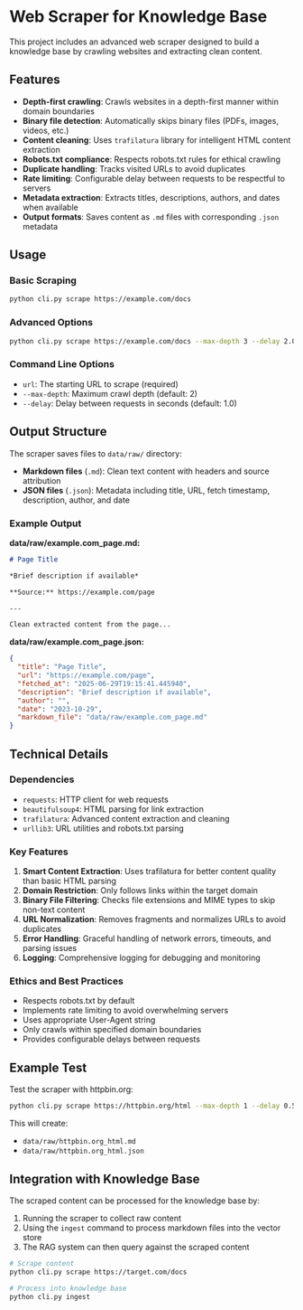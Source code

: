 # Web Scraper for Knowledge Base

This project includes an advanced web scraper designed to build a knowledge base by crawling websites and extracting clean content.

## Features

- **Depth-first crawling**: Crawls websites in a depth-first manner within domain boundaries
- **Binary file detection**: Automatically skips binary files (PDFs, images, videos, etc.)
- **Content cleaning**: Uses `trafilatura` library for intelligent HTML content extraction
- **Robots.txt compliance**: Respects robots.txt rules for ethical crawling
- **Duplicate handling**: Tracks visited URLs to avoid duplicates
- **Rate limiting**: Configurable delay between requests to be respectful to servers
- **Metadata extraction**: Extracts titles, descriptions, authors, and dates when available
- **Output formats**: Saves content as `.md` files with corresponding `.json` metadata

## Usage

### Basic Scraping

```bash
python cli.py scrape https://example.com/docs
```

### Advanced Options

```bash
python cli.py scrape https://example.com/docs --max-depth 3 --delay 2.0
```

### Command Line Options

- `url`: The starting URL to scrape (required)
- `--max-depth`: Maximum crawl depth (default: 2)
- `--delay`: Delay between requests in seconds (default: 1.0)

## Output Structure

The scraper saves files to `data/raw/` directory:

- **Markdown files** (`.md`): Clean text content with headers and source attribution
- **JSON files** (`.json`): Metadata including title, URL, fetch timestamp, description, author, and date

### Example Output

**data/raw/example.com_page.md:**
```markdown
# Page Title

*Brief description if available*

**Source:** https://example.com/page

---

Clean extracted content from the page...
```

**data/raw/example.com_page.json:**
```json
{
  "title": "Page Title",
  "url": "https://example.com/page",
  "fetched_at": "2025-06-29T19:15:41.445940",
  "description": "Brief description if available",
  "author": "",
  "date": "2023-10-29",
  "markdown_file": "data/raw/example.com_page.md"
}
```

## Technical Details

### Dependencies

- `requests`: HTTP client for web requests
- `beautifulsoup4`: HTML parsing for link extraction
- `trafilatura`: Advanced content extraction and cleaning
- `urllib3`: URL utilities and robots.txt parsing

### Key Features

1. **Smart Content Extraction**: Uses trafilatura for better content quality than basic HTML parsing
2. **Domain Restriction**: Only follows links within the target domain
3. **Binary File Filtering**: Checks file extensions and MIME types to skip non-text content
4. **URL Normalization**: Removes fragments and normalizes URLs to avoid duplicates
5. **Error Handling**: Graceful handling of network errors, timeouts, and parsing issues
6. **Logging**: Comprehensive logging for debugging and monitoring

### Ethics and Best Practices

- Respects robots.txt by default
- Implements rate limiting to avoid overwhelming servers
- Uses appropriate User-Agent string
- Only crawls within specified domain boundaries
- Provides configurable delays between requests

## Example Test

Test the scraper with httpbin.org:

```bash
python cli.py scrape https://httpbin.org/html --max-depth 1 --delay 0.5
```

This will create:
- `data/raw/httpbin.org_html.md`
- `data/raw/httpbin.org_html.json`

## Integration with Knowledge Base

The scraped content can be processed for the knowledge base by:

1. Running the scraper to collect raw content
2. Using the `ingest` command to process markdown files into the vector store
3. The RAG system can then query against the scraped content

```bash
# Scrape content
python cli.py scrape https://target.com/docs

# Process into knowledge base
python cli.py ingest
```
